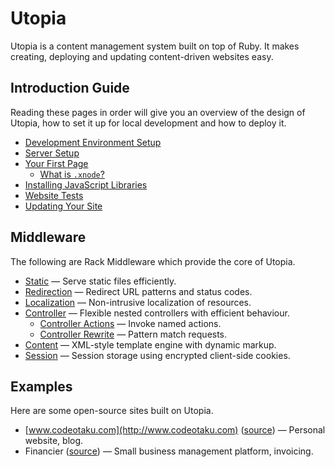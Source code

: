 # Utopia

Utopia is a content management system built on top of Ruby. It makes creating, deploying and updating content-driven websites easy.

## Introduction Guide

Reading these pages in order will give you an overview of the design of Utopia, how to set it up for local development and how to deploy it.

- [Development Environment Setup](development-environment-setup/)
- [Server Setup](server-setup/)
- [Your First Page](your-first-page/)
  - [What is `.xnode`?](faq/what-is-xnode/)
- [Installing JavaScript Libraries](javascript/)
- [Website Tests](testing/)
- [Updating Your Site](updating-utopia/)

## Middleware

The following are Rack Middleware which provide the core of Utopia.

- [Static](middleware/static/) — Serve static files efficiently.
- [Redirection](middleware/redirection/) — Redirect URL patterns and status codes.
- [Localization](middleware/localization/) — Non-intrusive localization of resources.
- [Controller](middleware/controller/) — Flexible nested controllers with efficient behaviour. 
  - [Controller Actions](middleware/controller/actions/) — Invoke named actions.
  - [Controller Rewrite](middleware/controller/rewrite/) — Pattern match requests.
- [Content](middleware/content/) — XML-style template engine with dynamic markup.
- [Session](middleware/session/) — Session storage using encrypted client-side cookies.

## Examples

Here are some open-source sites built on Utopia.

- [www.codeotaku.com](http://www.codeotaku.com) ([source](https://github.com/ioquatix/www.codeotaku.com)) — Personal website, blog.
- Financier ([source](https://github.com/ioquatix/financier)) — Small business management platform, invoicing.
